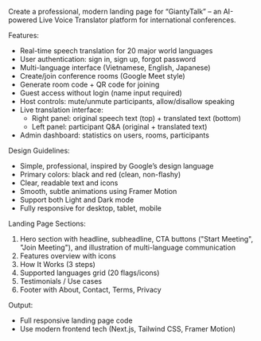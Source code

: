 Create a professional, modern landing page for “GiantyTalk” – an AI-powered Live Voice Translator platform for international conferences.

Features:
- Real-time speech translation for 20 major world languages
- User authentication: sign in, sign up, forgot password
- Multi-language interface (Vietnamese, English, Japanese)
- Create/join conference rooms (Google Meet style)
- Generate room code + QR code for joining
- Guest access without login (name input required)
- Host controls: mute/unmute participants, allow/disallow speaking
- Live translation interface:
   * Right panel: original speech text (top) + translated text (bottom)
   * Left panel: participant Q&A (original + translated text)
- Admin dashboard: statistics on users, rooms, participants

Design Guidelines:
- Simple, professional, inspired by Google’s design language
- Primary colors: black and red (clean, non-flashy)
- Clear, readable text and icons
- Smooth, subtle animations using Framer Motion
- Support both Light and Dark mode
- Fully responsive for desktop, tablet, mobile

Landing Page Sections:
1. Hero section with headline, subheadline, CTA buttons ("Start Meeting", "Join Meeting"), and illustration of multi-language communication
2. Features overview with icons
3. How It Works (3 steps)
4. Supported languages grid (20 flags/icons)
5. Testimonials / Use cases
6. Footer with About, Contact, Terms, Privacy

Output:
- Full responsive landing page code
- Use modern frontend tech (Next.js, Tailwind CSS, Framer Motion)
